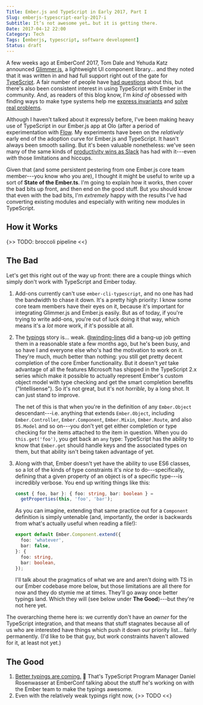 ```yaml
---
Title: Ember.js and TypeScript in Early 2017, Part I
Slug: emberjs-typescript-early-2017-i
Subtitle: It’s not awesome yet… but it is getting there.
Date: 2017-04-12 22:00
Category: Tech
Tags: [emberjs, typescript, software development]
Status: draft
---
```


A few weeks ago at EmberConf 2017, Tom Dale and Yehuda Katz announced [Glimmer.js], a lightweight UI component library... and they noted that it was written in and had full support right out of the gate for [TypeScript]. A fair number of people have [had questions] about this, but there's also been consistent interest in using TypeScript with Ember in the community. And, as readers of this blog know, I'm *kind of* obsessed with finding ways to make type systems help me [express invariants] and [solve real problems].

[Glimmer.js]: https://glimmerjs.com
[TypeScript]: http://www.typescriptlang.org
[had questions]: https://medium.com/@tomdale/glimmer-js-whats-the-deal-with-typescript-f666d1a3aad0
[express invariants]: http://www.chriskrycho.com/2016/the-itch.html
[solve real problems]: http://www.chriskrycho.com/2016/keyof-and-mapped-types-in-typescript-21.html

Although I haven't talked about it expressly before, I've been making heavy use of TypeScript in our Ember.js app at Olo (after a period of experimentation with [Flow]. My experiments have been on the *relatively* early end of the adoption curve for Ember.js and TypeScript. It hasn't always been smooth sailing. But it's been valuable nonetheless: we've seen many of the same kinds of [productivity wins as Slack] has had with it---even *with* those limitations and hiccups.

[Flow]: https://flowtype.org
[productivity wins as Slack]: https://slack.engineering/typescript-at-slack-a81307fa288d

Given that (and some persistent pestering from one Ember.js core team member---you know who you are), I thought it might be useful to write up a sort of **State of the Ember.ts**. I'm going to explain how it works, then cover the bad bits up front, and then end on the good stuff. But you should know that even with the bad bits, I'm *extremely* happy with the results I've had converting existing modules and especially with writing new modules in TypeScript.

## How it Works

{>> TODO: broccoli pipeline <<}

## The Bad

Let's get this right out of the way up front: there are a couple things which simply don't work with TypeScript and Ember today.

1. Add-ons currently can't use `ember-cli-typescript`, and no one has had the bandwidth to chase it down. It's a pretty high priority: I know some core team members have their eyes on it, because it's important for integrating Glimmer.js and Ember.js easily. But as of today, if you're trying to write add-ons, you're out of luck doing it that way, which means it's a *lot* more work, if it's possible at all.

2. The [typings] story is... weak. [\@winding-lines] did a bang-up job getting them in a reasonable state a few months ago, but he's been busy, and so have I and everyone else who's had the motivation to work on it. They're much, much better than nothing: you still get pretty decent completion of the core Ember functionality. But it doesn't *yet* take advantage of all the features Microsoft has shipped in the TypeScript 2.x series which make it possible to actually represent Ember's custom object model with type checking and get the smart completion benefits ("Intellisense"). So it's not great, but it's not *horrible*, by a long shot. It can just stand to improve.

    The net of this is that when you're in the definition of any `Ember.Object` descendant---i.e. anything that extends `Ember.Object`, including `Ember.Controller`, `Ember.Component`, `Ember.Mixin`, `Ember.Route`, and also `DS.Model` and so on---you don't yet get either completion or type checking for the items attached to the item in question. When you do `this.get('foo')`, you get back an `any` type: TypeScript has the ability to know that `Ember.get` should handle keys and the associated types on them, but that ability isn't being taken advantage of yet.
    
3. Along with that, Ember doesn't yet have the ability to use ES6 classes, so a lot of the kinds of type constraints it's *nice* to do---specifically, defining that a given property of an object is of a specific type---is incredibly verbose. You end up writing things like this:

    ```ts
    const { foo, bar }: { foo: string, bar: boolean } =
      getProperties(this, 'foo', 'bar');
    ```
    
    As you can imagine, extending that same practice out for a `Component` definition is simply untenable (and, importantly, the order is backwards from what's actually useful when reading a file!):
    
    ```ts
    export default Ember.Component.extend({
      foo: 'whatever',
      bar: false,
    }: {
      foo: string,
      bar: boolean,
    });
    ```
    
    I'll talk about the pragmatics of what we are and aren't doing with TS in our Ember codebase more below, but those limitations are all there for now and they do stymie me at times. They'll go away once better typings land. Which they will (see below under **The Good**)---but they're not here yet.

[typings]: https://github.com/DefinitelyTyped/DefinitelyTyped/tree/master/types/ember
[\@winding-lines]: https://github.com/winding-lines

The overarching theme here is: we currently don't have an *owner* for the TypeScript integration, and that means that stuff stagnates because all of us who are interested have things which push it down our priority list... fairly permanently. (I'd like to be that guy, but work constraints haven't allowed for it, at least not yet.)

## The Good

1. [Better typings are coming.][video] :tada: That's TypeScript Program Manager Daniel Rosenwasser at EmberConf talking about the stuff he's working on with the Ember team to make the typings awesome.
2. Even with the relatively weak typings right now, {>> TODO <<}

[video]: https://www.youtube.com/watch?v=951HiqnNQ1w

